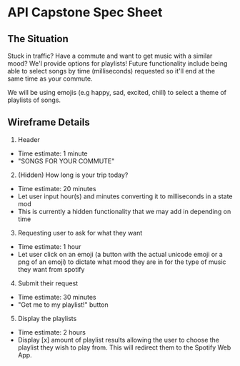# API Capstone Spec Sheet

## The Situation

Stuck in traffic? Have a commute and want to get music with a similar mood? We'l provide options for playlists! Future functionality include being able to select songs by time (milliseconds) requested so it'll end at the same time as your commute.

We will be using emojis (e.g happy, sad, excited, chill) to select a theme of playlists of songs.

## Wireframe Details

1. Header
  * Time estimate: 1 minute
  * "SONGS FOR YOUR COMMUTE"
2. (Hidden) How long is your trip today?
  * Time estimate: 20 minutes
  * Let user input hour(s) and minutes converting it to milliseconds in a state mod
  * This is currently a hidden functionality that we may add in depending on time
3. Requesting user to ask for what they want
  * Time estimate: 1 hour
  * Let user click on an emoji (a button with the actual unicode emoji or a png of an emoji) to dictate what mood they are in for the type of music they want from spotify
4. Submit their request
  * Time estimate: 30 minutes
  * "Get me to my playlist!" button
5. Display the playlists
  * Time estimate: 2 hours
  * Display [x] amount of playlist results allowing the user to choose the playlist they wish to play from. This will redirect them to the Spotify Web App.